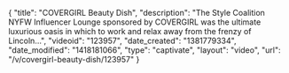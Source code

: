 {
    "title": "COVERGIRL Beauty Dish",
    "description": "The Style Coalition NYFW Influencer Lounge sponsored by COVERGIRL was the ultimate luxurious oasis in which to work and relax away from the frenzy of Lincoln...",
    "videoid": "123957",
    "date_created": "1381779334",
    "date_modified": "1418181066",
    "type": "captivate",
    "layout": "video",
    "url": "\/v\/covergirl-beauty-dish\/123957"
}